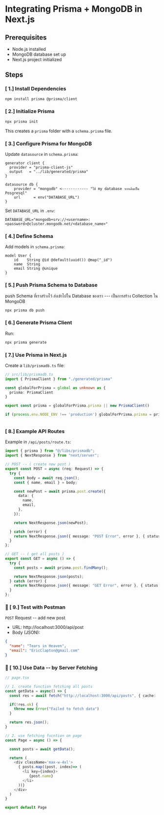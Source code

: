 # Integrating Prisma + MongoDB in Next.js

## Prerequisites
- Node.js installed
- MongoDB database set up
- Next.js project initialized

## Steps

### [ 1.] Install Dependencies
```bash
npm install prisma @prisma/client
```

### [ 2.] Initialize Prisma
```bash
npx prisma init
```
This creates a `prisma` folder with a `schema.prisma` file.

### [ 3.] Configure Prisma for MongoDB
Update `datasource` in `schema.prisma`:
```prisma
generator client {
  provider = "prisma-client-js"
  output   = "../lib/generated/prisma"
}

datasource db {
    provider = "mongodb" <------------ "ใช้ my database จากเดิมเป็น Posgresql"
    url      = env("DATABASE_URL")
}
```
Set `DATABASE_URL` in `.env`:
```
DATABASE_URL="mongodb+srv://<username>:<password>@cluster.mongodb.net/<database_name>"
```

### [ 4.] Define Schema
Add models in `schema.prisma`:
```prisma
model User {
    id    String @id @default(uuid()) @map("_id") 
    name  String
    email String @unique
}
```
### [ 5.] Push Prisma Schema to Database
  push Schema ที่เราสร้างไว้ ส่งเข้าไปใน Database ของเรา --- เป็นการสร้าง Collection ใน MongoDB

```bash
npx prisma db push
```

### [ 6.] Generate Prisma Client
Run:
```bash
npx prisma generate
```

### [ 7.] Use Prisma in Next.js
Create a `lib/prismadb.ts` file:
```typescript
// src/lib/prismadb.ts
import { PrismaClient } from "./generated/prisma"

const globalForPrisma = global as unknown as {
  prisma: PrismaClient 
}

export const prisma = globalForPrisma.prisma || new PrismaClient()

if (process.env.NODE_ENV !== 'production') globalForPrisma.prisma = prisma



```

### [ 8.] Example API Routes
Example in `/api/posts/route.ts`:
```typescript
import { prisma } from "@/libs/prismadb";
import { NextResponse } from "next/server";

// POST -- ( create new post )
export const POST = async (req: Request) => {
  try {
    const body = await req.json();
    const { name, email } = body;

    const newPost = await prisma.post.create({
      data: {
        name,
        email,
      },
    });

    return NextResponse.json(newPost);

  } catch (error) {
    return NextResponse.json({ message: "POST Error", error }, { status: 500 });
  }
};

// GET -- ( get all posts )
export const GET = async () => {   
  try {
    const posts = await prisma.post.findMany();

    return NextResponse.json(posts);
  } catch (error) {
    return NextResponse.json({ message: "GET Error", error }, { status: 500 });
  }
};
```

### 🧪 [ 9.] Test with Postman
 `POST` Request -- add new post
- URL: http://localhost:3000/api/post
- Body (JSON):
```json
{
  "name": "Tears in Heaven",
  "email": "EricClapton@gmail.com"
}
```

### 🧪 [ 10.] Use Data -- by Server Fetching 
```typescript
// page.tsx

// 1. create function fetching all posts 
const getData = async() => {
  const res = await fetch("http://localhost:3000/api/posts", { cache: 'no-store'}); //no-store --> Always fetch fresh data.

  if(!res.ok) {
    throw new Error("Failed to fetch data")
  }

  return res.json();
}

// 2. use fetching fucntion on page
const Page = async () => {

  const posts = await getData();

  return (
    <div className='max-w-4xl'>
      { posts.map((post, index)=> (
        <li key={index}>
           {post.name}
        </li>
      ))}    
    </div>
  )
}

export default Page

```

